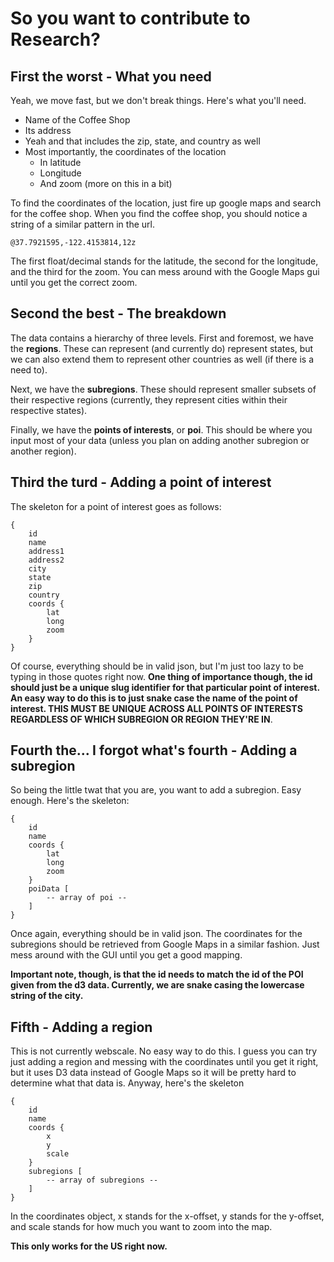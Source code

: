 # So you want to contribute to Research?

## First the worst - What you need

Yeah, we move fast, but we don't break things. Here's what you'll need.

- Name of the Coffee Shop
- Its address
- Yeah and that includes the zip, state, and country as well
- Most importantly, the coordinates of the location
    - In latitude
    - Longitude
    - And zoom (more on this in a bit)

To find the coordinates of the location, just fire up google maps and search for the coffee shop. When you find the coffee shop, you should notice a string of a similar pattern in the url.

`@37.7921595,-122.4153814,12z`

The first float/decimal stands for the latitude, the second for the longitude, and the third for the zoom. You can mess around with the Google Maps gui until you get the correct zoom.

## Second the best - The breakdown

The data contains a hierarchy of three levels. First and foremost, we have the __regions__. These can represent (and currently do) represent states, but we can also extend them to represent other countries as well (if there is a need to).

Next, we have the __subregions__. These should represent smaller subsets of their respective regions (currently, they represent cities within their respective states).

Finally, we have the __points of interests__, or __poi__. This should be where you input most of your data (unless you plan on adding another subregion or another region).

## Third the turd - Adding a point of interest

The skeleton for a point of interest goes as follows:

    {
        id
        name
        address1
        address2
        city
        state
        zip
        country
        coords {
            lat
            long
            zoom
        }
    }

Of course, everything should be in valid json, but I'm just too lazy to be typing in those quotes right now. __One thing of importance though, the id should just be a unique slug identifier for that particular point of interest. An easy way to do this is to just snake case the name of the point of interest. THIS MUST BE UNIQUE ACROSS ALL POINTS OF INTERESTS REGARDLESS OF WHICH SUBREGION OR REGION THEY'RE IN__.

## Fourth the... I forgot what's fourth - Adding a subregion

So being the little twat that you are, you want to add a subregion. Easy enough. Here's the skeleton:

    {
        id
        name
        coords {
            lat
            long
            zoom
        }
        poiData [
            -- array of poi --
        ]
    }

Once again, everything should be in valid json. The coordinates for the subregions should be retrieved from Google Maps in a similar fashion. Just mess around with the GUI until you get a good mapping.

__Important note, though, is that the id needs to match the id of the POI given from the d3 data. Currently, we are snake casing the lowercase string of the city.__

## Fifth - Adding a region

This is not currently webscale. No easy way to do this. I guess you can try just adding a region and messing with the coordinates until you get it right, but it uses D3 data instead of Google Maps so it will be pretty hard to determine what that data is. Anyway, here's the skeleton

    {
        id
        name
        coords {
            x
            y
            scale
        }
        subregions [
            -- array of subregions --
        ]
    }

In the coordinates object, x stands for the x-offset, y stands for the y-offset, and scale stands for how much you want to zoom into the map. 

__This only works for the US right now.__
